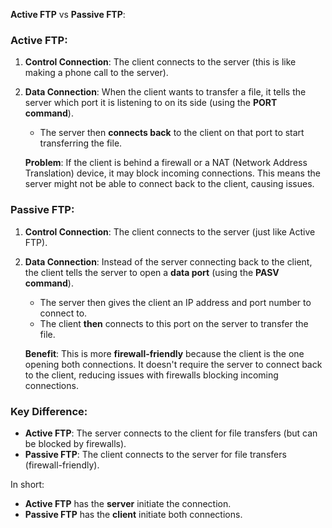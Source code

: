 **Active FTP** vs **Passive FTP**:

### Active FTP:
1. **Control Connection**: The client connects to the server (this is like making a phone call to the server).
2. **Data Connection**: When the client wants to transfer a file, it tells the server which port it is listening to on its side (using the **PORT command**).
   - The server then **connects back** to the client on that port to start transferring the file.
   
   **Problem**: If the client is behind a firewall or a NAT (Network Address Translation) device, it may block incoming connections. This means the server might not be able to connect back to the client, causing issues.

### Passive FTP:
1. **Control Connection**: The client connects to the server (just like Active FTP).
2. **Data Connection**: Instead of the server connecting back to the client, the client tells the server to open a **data port** (using the **PASV command**).
   - The server then gives the client an IP address and port number to connect to.
   - The client **then** connects to this port on the server to transfer the file.
   
   **Benefit**: This is more **firewall-friendly** because the client is the one opening both connections. It doesn't require the server to connect back to the client, reducing issues with firewalls blocking incoming connections.

### Key Difference:
- **Active FTP**: The server connects to the client for file transfers (but can be blocked by firewalls).
- **Passive FTP**: The client connects to the server for file transfers (firewall-friendly).

In short:
- **Active FTP** has the **server** initiate the connection.
- **Passive FTP** has the **client** initiate both connections.
